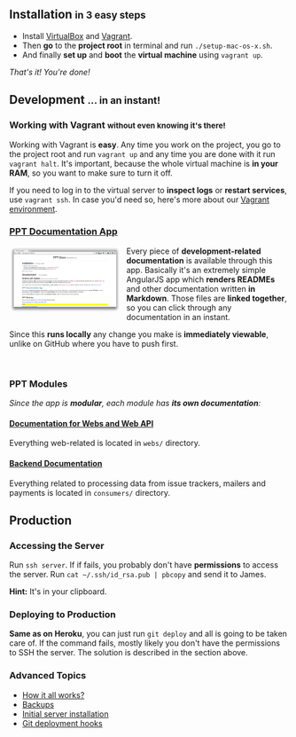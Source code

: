 ## Installation <small>in 3 easy steps</small>

* Install [VirtualBox](https://www.virtualbox.org/wiki/Downloads) and [Vagrant](http://www.vagrantup.com).
* Then **go** to the **project root** in terminal and run `./setup-mac-os-x.sh`.
* And finally **set up** and **boot** the **virtual machine** using `vagrant up`.

*That's it! You're done!*

## Development <small>... in an instant!</small>

### Working with Vagrant <small>without even knowing it's there!</small>

Working with Vagrant is **easy**. Any time you work on the project, you go to the project root and run `vagrant up` and any time you are done with it run `vagrant halt`. It's important, because the whole virtual machine is **in your RAM**, so you want to make sure to turn it off.

If you need to log in to the virtual server to **inspect logs** or **restart services**, use `vagrant ssh`. In case you'd need so, here's more about our [Vagrant environment](/docs/vagrant.md).

### [PPT Documentation App](http://docs.pay-per-task.dev)

<a href="https://raw.githubusercontent.com/botanicus/pay-per-task/master/docs/docs.ppt.png?token=6171__eyJzY29wZSI6IlJhd0Jsb2I6Ym90YW5pY3VzL3BheS1wZXItdGFzay9tYXN0ZXIvZG9jcy9kb2NzLnBwdC5wbmciLCJleHBpcmVzIjoxNDAyMzAwMDIzfQ%3D%3D--35c56dd0bfc6b6f890252497d652ca499761ebcb">
  <img height="120" src="https://raw.githubusercontent.com/botanicus/pay-per-task/master/docs/docs.ppt.png?token=6171__eyJzY29wZSI6IlJhd0Jsb2I6Ym90YW5pY3VzL3BheS1wZXItdGFzay9tYXN0ZXIvZG9jcy9kb2NzLnBwdC5wbmciLCJleHBpcmVzIjoxNDAyMzAwMDIzfQ%3D%3D--35c56dd0bfc6b6f890252497d652ca499761ebcb" style="padding-right: 10px; float: left" />
</a>

Every piece of **development-related documentation** is available through this app. Basically it's an extremely simple AngularJS app which **renders READMEs** and other documentation written **in Markdown**. Those files are **linked together**, so you can click through any documentation in an instant.

Since this **runs locally** any change you make is **immediately viewable**, unlike on GitHub where you have to push first.

<br>

### PPT Modules

*Since the app is **modular**, each module has **its own documentation**:*

#### [Documentation for Webs and Web API](webs/README.md)

Everything web-related is located in `webs/` directory.

#### [Backend Documentation](consumers/README.md)

Everything related to processing data from issue trackers, mailers and payments is located in `consumers/` directory.

## Production

### Accessing the Server

Run `ssh server`. If if fails, you probably don't have **permissions** to access the server. Run `cat ~/.ssh/id_rsa.pub | pbcopy` and send it to James.

**Hint:** It's in your clipboard.

### Deploying to Production

**Same as on Heroku**, you can just run `git deploy` and all is going to be taken care of. If the command fails, mostly likely you don't have the permissions to SSH the server. The solution is described in the section above.

### Advanced Topics

* [How it all works?](docs/server.md)
* [Backups](docs/backups.md)
* [Initial server installation](deployment/README.md)
* [Git deployment hooks](hooks/README.md)
